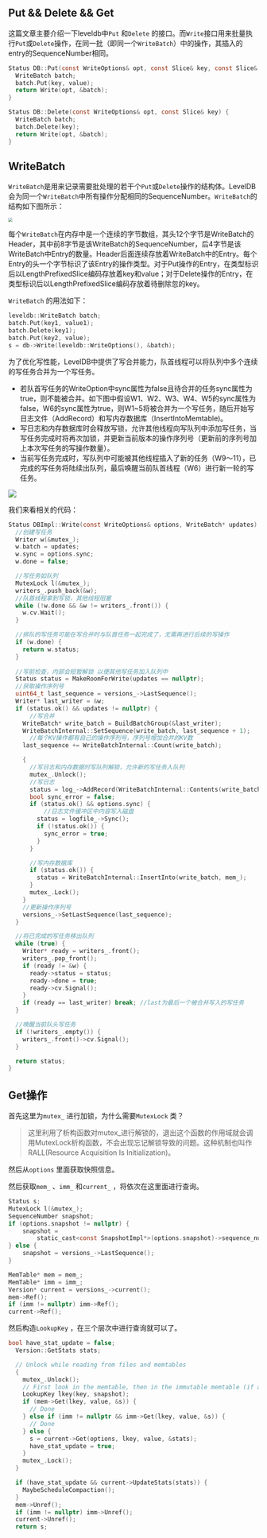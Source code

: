 ## **Put && Delete && Get**

这篇文章主要介绍一下leveldb中`Put` 和`Delete` 的接口。而`Write`接口用来批量执行`Put`或`Delete`操作，在同一批（即同一个`WriteBatch`）中的操作，其插入的entry的SequenceNumber相同。

```c
Status DB::Put(const WriteOptions& opt, const Slice& key, const Slice& value) {
  WriteBatch batch;
  batch.Put(key, value);
  return Write(opt, &batch);
}

Status DB::Delete(const WriteOptions& opt, const Slice& key) {
  WriteBatch batch;
  batch.Delete(key);
  return Write(opt, &batch);
}
```





## **WriteBatch**

`WriteBatch`是用来记录需要批处理的若干个`Put`或`Delete`操作的结构体。LevelDB会为同一个`WriteBatch`中所有操作分配相同的SequenceNumber。`WriteBatch`的结构如下图所示：

<img src="./img/writebatch.png" style="zoom: 50%;" />

每个`WriteBatch`在内存中是一个连续的字节数组，其头12个字节是WriteBatch的Header，其中前8字节是该WriteBatch的SequenceNumber，后4字节是该WriteBatch中Entry的数量。Header后面连续存放着WriteBatch中的Entry。每个Entry的头一个字节标识了该Entry的操作类型。对于Put操作的Entry，在类型标识后以LengthPrefixedSlice编码存放着key和value；对于Delete操作的Entry，在类型标识后以LengthPrefixedSlice编码存放着待删除忽的key。

`WriteBatch` 的用法如下：

```c
leveldb::WriteBatch batch;
batch.Put(key1, value1);
batch.Delete(key1);
batch.Put(key2, value);
s = db->Write(leveldb::WriteOptions(), &batch);
```



为了优化写性能，LevelDB中提供了写合并能力，队首线程可以将队列中多个连续的写任务合并为一个写任务。

- 若队首写任务的WriteOption中sync属性为false且待合并的任务sync属性为true，则不能被合并。如下图中假设W1、W2、W3、W4、W5的sync属性为false，W6的sync属性为true，则W1~5将被合并为一个写任务，随后开始写日志文件（AddRecord）和写内存数据库（InsertIntoMemtable)。
- 写日志和内存数据库时会释放写锁，允许其他线程向写队列中添加写任务，当写任务完成时将再次加锁，并更新当前版本的操作序列号（更新前的序列号加上本次写任务的写操作数量）。
- 当前写任务完成时，写队列中可能被其他线程插入了新的任务（W9～11），已完成的写任务将陆续出队列，最后唤醒当前队首线程（W6）进行新一轮的写任务。

![](./img/writebatch-1.jpg)

我们来看相关的代码：

```c
Status DBImpl::Write(const WriteOptions& options, WriteBatch* updates) {
  //创建写任务
  Writer w(&mutex_);
  w.batch = updates;
  w.sync = options.sync;
  w.done = false;

  //写任务如队列
  MutexLock l(&mutex_);
  writers_.push_back(&w);
  //队首线程拿到写锁，其他线程阻塞
  while (!w.done && &w != writers_.front()) {
    w.cv.Wait();
  }

  //排队的写任务可能在写合并时与队首任务一起完成了，无需再进行后续的写操作
  if (w.done) {
    return w.status;
  }
    
  //写前检查，内部会短暂解锁 以便其他写任务加入队列中
  Status status = MakeRoomForWrite(updates == nullptr);
  //获取操作序列号
  uint64_t last_sequence = versions_->LastSequence();
  Writer* last_writer = &w;
  if (status.ok() && updates != nullptr) { 
      //写合并
    WriteBatch* write_batch = BuildBatchGroup(&last_writer); 
    WriteBatchInternal::SetSequence(write_batch, last_sequence + 1); 
      //每个KV操作都有自己的操作序列号，序列号增加合并的KV数
    last_sequence += WriteBatchInternal::Count(write_batch);

    {
      //写日志和内存数据时写队列解锁，允许新的写任务入队列
      mutex_.Unlock();
      //写日志
      status = log_->AddRecord(WriteBatchInternal::Contents(write_batch));
      bool sync_error = false;
      if (status.ok() && options.sync) {
          //日志文件缓冲区中内容写入磁盘
        status = logfile_->Sync(); 
        if (!status.ok()) {
          sync_error = true;
        }
      }

      //写内存数据库
      if (status.ok()) {
        status = WriteBatchInternal::InsertInto(write_batch, mem_);
      }
      mutex_.Lock();
    }
    //更新操作序列号
    versions_->SetLastSequence(last_sequence);
  }

  //将已完成的写任务移出队列
  while (true) {
    Writer* ready = writers_.front();
    writers_.pop_front();
    if (ready != &w) {
      ready->status = status;
      ready->done = true;
      ready->cv.Signal(); 
    }
    if (ready == last_writer) break; //last为最后一个被合并写入的写任务
  }

  //唤醒当前队头写任务
  if (!writers_.empty()) {
    writers_.front()->cv.Signal();
  }

  return status;
}
```



## **Get操作**

首先这里为`mutex_` 进行加锁，为什么需要`MutexLock` 类？

> 这里利用了析构函数对mutex_进行解锁的，退出这个函数的作用域就会调用MutexLock析构函数，不会出现忘记解锁导致的问题。这种机制也叫作RALL(Resource Acquisition Is Initialization)。

然后从`options` 里面获取快照信息。

然后获取`mem_` 、`imm_` 和`current_` ，将依次在这里面进行查询。 

```c
Status s;
MutexLock l(&mutex_);
SequenceNumber snapshot;
if (options.snapshot != nullptr) {
    snapshot =
        static_cast<const SnapshotImpl*>(options.snapshot)->sequence_number();
} else {
    snapshot = versions_->LastSequence();
}

MemTable* mem = mem_;
MemTable* imm = imm_;
Version* current = versions_->current();
mem->Ref();
if (imm != nullptr) imm->Ref();
current->Ref();
```


然后构造`LookupKey` ，在三个层次中进行查询就可以了。

```c
bool have_stat_update = false;
  Version::GetStats stats;

  // Unlock while reading from files and memtables
  {
    mutex_.Unlock();
    // First look in the memtable, then in the immutable memtable (if any).
    LookupKey lkey(key, snapshot);
    if (mem->Get(lkey, value, &s)) {
      // Done
    } else if (imm != nullptr && imm->Get(lkey, value, &s)) {
      // Done
    } else {
      s = current->Get(options, lkey, value, &stats);
      have_stat_update = true;
    }
    mutex_.Lock();
  }

  if (have_stat_update && current->UpdateStats(stats)) {
    MaybeScheduleCompaction();
  }
  mem->Unref();
  if (imm != nullptr) imm->Unref();
  current->Unref();
  return s;
```